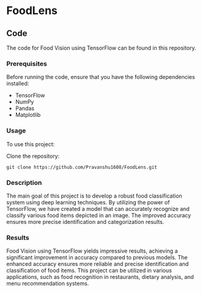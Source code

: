 # FoodLens

## Code

The code for Food Vision using TensorFlow can be found in this repository. 

### Prerequisites

Before running the code, ensure that you have the following dependencies installed:

- TensorFlow
- NumPy
- Pandas
- Matplotlib

### Usage

To use this project:

Clone the repository:

```shell
git clone https://github.com/Pravanshu1608/FoodLens.git
```

### Description

The main goal of this project is to develop a robust food classification system using deep learning techniques. By utilizing the power of TensorFlow, we have created a model that can accurately recognize and classify various food items depicted in an image. The improved accuracy ensures more precise identification and categorization results.

### Results

Food Vision using TensorFlow yields impressive results, achieving a significant improvement in accuracy compared to previous models. The enhanced accuracy ensures more reliable and precise identification and classification of food items. This project can be utilized in various applications, such as food recognition in restaurants, dietary analysis, and menu recommendation systems.
